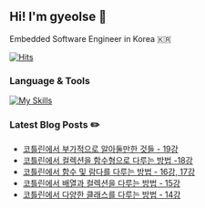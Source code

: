 ## Hi! I'm gyeolse 👋

Embedded Software Engineer in Korea 🇰🇷

[![Hits](https://hits.seeyoufarm.com/api/count/incr/badge.svg?url=https%3A%2F%2Fgithub.com%2Fgyeolse&count_bg=%233D51C8&title_bg=%23030303&icon=&icon_color=%23E7E7E7&title=%F0%9F%8C%8A+Today%27s+visits+%2F+Total+visits&edge_flat=false)](https://hits.seeyoufarm.com)


### Language & Tools

[![My Skills](https://skillicons.dev/icons?i=git,cpp,vim,qt,kotlin,vscode,androidstudio,notion)](https://skillicons.dev)



### Latest Blog Posts ✏️

- [코틀린에서 부가적으로 알아둘만한 것들 - 19강](https://wave-dev-log.tistory.com/30)
- [코틀린에서 컬렉션을 함수형으로 다루는 방법 -18강](https://wave-dev-log.tistory.com/29)
- [코틀린에서 함수 및 람다를 다루는 방법 - 16강, 17강](https://wave-dev-log.tistory.com/28)
- [코틀린에서 배열과 컬렉션을 다루는 방법 - 15강](https://wave-dev-log.tistory.com/27)
- [코틀린에서 다양한 클래스를 다루는 방법 - 14강](https://wave-dev-log.tistory.com/26)

